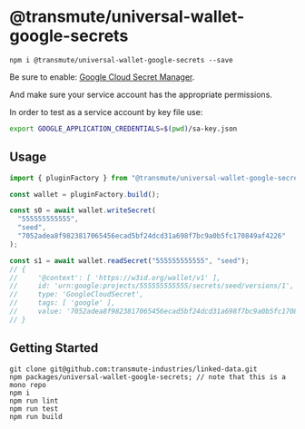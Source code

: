 # @transmute/universal-wallet-google-secrets

```
npm i @transmute/universal-wallet-google-secrets --save
```

Be sure to enable: [Google Cloud Secret Manager](https://cloud.google.com/secret-manager).

And make sure your service account has the appropriate permissions.

In order to test as a service account by key file use:

```sh
export GOOGLE_APPLICATION_CREDENTIALS=$(pwd)/sa-key.json
```

## Usage

```ts
import { pluginFactory } from "@transmute/universal-wallet-google-secrets";

const wallet = pluginFactory.build();

const s0 = await wallet.writeSecret(
  "555555555555",
  "seed",
  "7052adea8f9823817065456ecad5bf24dcd31a698f7bc9a0b5fc170849af4226"
);

const s1 = await wallet.readSecret("555555555555", "seed");
// {
//     '@context': [ 'https://w3id.org/wallet/v1' ],
//     id: 'urn:google:projects/555555555555/secrets/seed/versions/1',
//     type: 'GoogleCloudSecret',
//     tags: [ 'google' ],
//     value: '7052adea8f9823817065456ecad5bf24dcd31a698f7bc9a0b5fc170849af4226'
// }
```

## Getting Started

```
git clone git@github.com:transmute-industries/linked-data.git
npm packages/universal-wallet-google-secrets; // note that this is a mono repo
npm i
npm run lint
npm run test
npm run build
```
